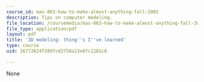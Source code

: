 ```yaml
---
course_id: mas-863-how-to-make-almost-anything-fall-2002
description: Tips on computer modeling.
file_location: /coursemedia/mas-863-how-to-make-almost-anything-fall-2002/16772624f289fcd2758a13e0fc1181c8_3dmodeling.pdf
file_type: application/pdf
layout: pdf
title: '3D modeling: thing''s I''ve learned'
type: course
uid: 16772624f289fcd2758a13e0fc1181c8

---
```

None